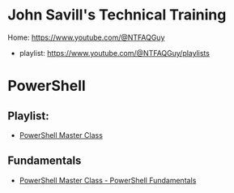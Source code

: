 # John Savill's Technical Training
Home: https://www.youtube.com/@NTFAQGuy
- playlist: https://www.youtube.com/@NTFAQGuy/playlists

# PowerShell
## Playlist:
- [PowerShell Master Class](https://www.youtube.com/playlist?list=PLlVtbbG169nFq_hR7FcMYg32xsSAObuq8)

## Fundamentals
- [PowerShell Master Class - PowerShell Fundamentals](https://youtu.be/sQm4zRvvX58)
